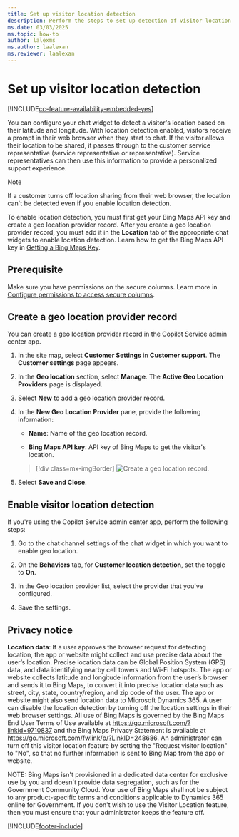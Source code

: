 ```yaml
---
title: Set up visitor location detection 
description: Perform the steps to set up detection of visitor location and create a geo location provider record in Omnichannel for Customer Service.
ms.date: 03/03/2025
ms.topic: how-to
author: lalexms
ms.author: laalexan
ms.reviewer: laalexan
---
```


# Set up visitor location detection

[!INCLUDE[cc-feature-availability-embedded-yes](../../includes/cc-feature-availability-embedded-yes.md)]

You can configure your chat widget to detect a visitor's location based on their latitude and longitude. With location detection enabled, visitors receive a prompt in their web browser when they start to chat. If the visitor allows their location to be shared, it passes through to the customer service representative (service representative or representative). Service representatives can then use this information to provide a personalized support experience.

> [!NOTE]
> If a customer turns off location sharing from their web browser, the location can't be detected even if you enable location detection.

To enable location detection, you must first get your Bing Maps API key and create a geo location provider record. After you create a geo location provider record, you must add it in the **Location** tab of the appropriate chat widgets to enable location detection. Learn how to get the Bing Maps API key in [Getting a Bing Maps Key](/bingmaps/getting-started/bing-maps-dev-center-help/getting-a-bing-maps-key).

## Prerequisite

Make sure you have permissions on the secure columns. Learn more in [Configure permissions to access secure columns](../implement/add-users-assign-roles.md#configure-permissions-to-access-secure-columns).

## Create a geo location provider record

You can create a geo location provider record in the Copilot Service admin center app.

1. In the site map, select **Customer Settings** in **Customer support**. The **Customer settings** page appears.
1. In the **Geo location** section, select **Manage**. The **Active Geo Location Providers** page is displayed.

1. Select **New** to add a geo location provider record.

1. In the **New Geo Location Provider** pane, provide the following information:

    - **Name**: Name of the geo location record.

    - **Bing Maps API key**: API key of Bing Maps to get the visitor's location.

    > [!div class=mx-imgBorder]
    > ![Create a geo location record.](../media/geo-location-record.png "Create a geo location record")

1. Select **Save and Close**.

## Enable visitor location detection

If you're using the Copilot Service admin center app, perform the following steps:

1. Go to the chat channel settings of the chat widget in which you want to enable geo location.

2. On the **Behaviors** tab, for **Customer location detection**, set the toggle to **On**.

3. In the Geo location provider list, select the provider that you've configured.

4. Save the settings.

## Privacy notice

**Location data**: If a user approves the browser request for detecting location, the app or website might collect and use precise data about the user’s location. Precise location data can be Global Position System (GPS) data, and data identifying nearby cell towers and Wi-Fi hotspots. The app or website collects latitude and longitude information from the user’s browser and sends it to Bing Maps, to convert it into precise location data such as street, city, state, country/region, and zip code of the user. The app or website might also send location data to Microsoft Dynamics 365. A user can disable the location detection by turning off the location settings in their web browser settings. All use of Bing Maps is governed by the Bing Maps End User Terms of Use available at https://go.microsoft.com/?linkid=9710837 and the Bing Maps Privacy Statement is available at https://go.microsoft.com/fwlink/p/?LinkID=248686. An administrator can turn off this visitor location feature by setting the "Request visitor location" to "No", so that no further information is sent to Bing Map from the app or website.

NOTE: Bing Maps isn't provisioned in a dedicated data center for exclusive use by you and doesn't provide data segregation, such as for the Government Community Cloud. Your use of Bing Maps shall not be subject to any product-specific terms and conditions applicable to Dynamics 365 online for Government. If you don't wish to use the Visitor Location feature, then you must ensure that your administrator keeps the feature off.


[!INCLUDE[footer-include](../../includes/footer-banner.md)]
